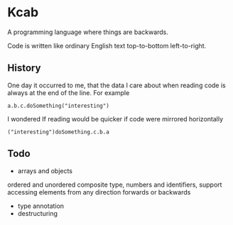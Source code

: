 # Kcab

A programming language where things are backwards.

Code is written like ordinary English text top-to-bottom left-to-right.



## History

One day it occurred to me, that the data I care about when reading code is always at the end of the line. For example

```
a.b.c.doSomething("interesting")
```

I wondered If reading would be quicker if code were mirrored horizontally

```
("interesting")doSomething.c.b.a
```

## Todo

- arrays and objects

ordered and unordered composite type, numbers and identifiers, support accessing elements from any direction forwards or backwards

- type annotation
- destructuring